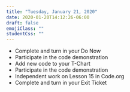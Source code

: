 ```yaml
---
title: "Tuesday, January 21, 2020"
date: 2020-01-20T14:12:26-06:00
draft: false
emojiClass: ""
studentCss: ""
---
```


- Complete and turn in your Do Now
- Participate in the code demonstration
- Add new code to your T-Chart
- Participate in the code demonstration
- Independent work on Lesson 15 in Code.org
- Complete and turn in your Exit Ticket